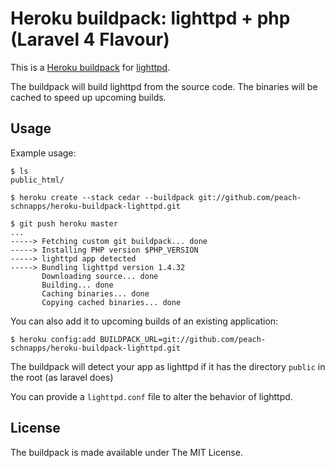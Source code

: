 Heroku buildpack: lighttpd + php (Laravel 4 Flavour)
==========================

This is a [Heroku buildpack](http://devcenter.heroku.com/articles/buildpacks)
for [lighttpd](http://www.lighttpd.net/).

The buildpack will build lighttpd from the source code. The binaries will be
cached to speed up upcoming builds.

Usage
-----

Example usage:

    $ ls
    public_html/

    $ heroku create --stack cedar --buildpack git://github.com/peach-schnapps/heroku-buildpack-lighttpd.git

    $ git push heroku master
    ...
    -----> Fetching custom git buildpack... done
    -----> Installing PHP version $PHP_VERSION
    -----> lighttpd app detected
    -----> Bundling lighttpd version 1.4.32
           Downloading source... done
           Building... done
           Caching binaries... done
           Copying cached binaries... done

You can also add it to upcoming builds of an existing application:

    $ heroku config:add BUILDPACK_URL=git://github.com/peach-schnapps/heroku-buildpack-lighttpd.git

The buildpack will detect your app as lighttpd if it has the directory
`public` in the root (as laravel does)

You can provide a `lighttpd.conf` file to alter the behavior of lighttpd.

License
-------

The buildpack is made available under The MIT License.
